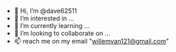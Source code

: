 - 👋 Hi, I’m @dave62511
- 👀 I’m interested in ...
- 🌱 I’m currently learning ...
- 💞️ I’m looking to collaborate on ...
- 📫 reach me on my email "willemvan121@gmail.com"
